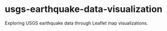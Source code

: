 # usgs-earthquake-data-visualization
Exploring USGS earthquake data through Leaflet map visualizations.
